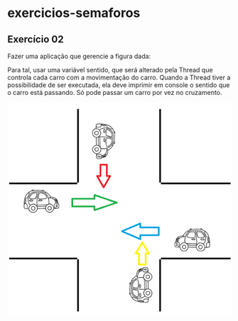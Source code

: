 # exercicios-semaforos

## Exercício 02

Fazer uma aplicação que gerencie a figura dada:

Para tal, usar uma variável sentido, que será alterado pela Thread que controla cada carro com a movimentação do carro. Quando a Thread tiver a possibilidade de ser executada, ela deve imprimir em console o sentido que o carro está passando. Só pode passar um carro por vez no cruzamento.


![alt text](https://github.com/jackelinenascimento/exercicios-semaforos/blob/master/exercicio02/carros.png?raw=true)

